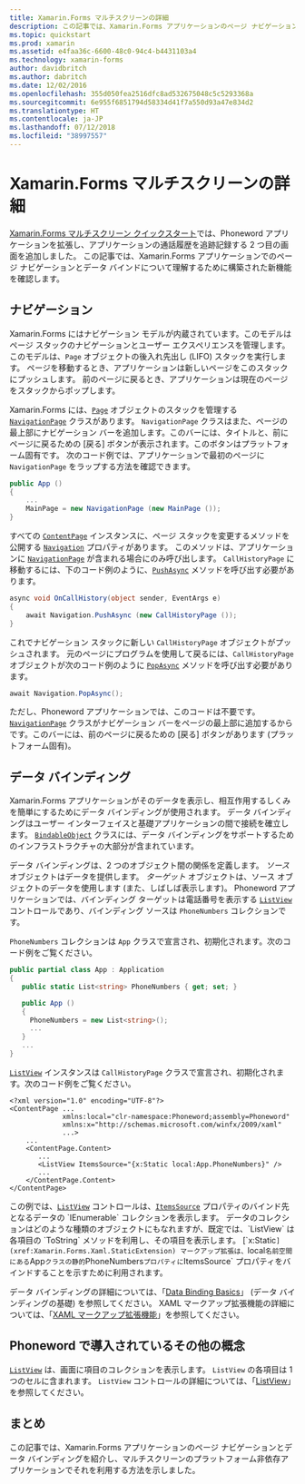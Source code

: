 ```yaml
---
title: Xamarin.Forms マルチスクリーンの詳細
description: この記事では、Xamarin.Forms アプリケーションのページ ナビゲーションとデータ バインディングを紹介し、マルチスクリーンのプラットフォーム非依存アプリケーションでそれを利用する方法を示します。
ms.topic: quickstart
ms.prod: xamarin
ms.assetid: e4faa36c-6600-48c0-94c4-b4431103a4
ms.technology: xamarin-forms
author: davidbritch
ms.author: dabritch
ms.date: 12/02/2016
ms.openlocfilehash: 355d050fea2516dfc8ad532675048c5c5293368a
ms.sourcegitcommit: 6e955f6851794d58334d41f7a550d93a47e834d2
ms.translationtype: HT
ms.contentlocale: ja-JP
ms.lasthandoff: 07/12/2018
ms.locfileid: "38997557"
---
```

# <a name="xamarinforms-multiscreen-deep-dive"></a>Xamarin.Forms マルチスクリーンの詳細

[Xamarin.Forms マルチスクリーン クイックスタート](~/xamarin-forms/get-started/hello-xamarin-forms-multiscreen/quickstart.md)では、Phoneword アプリケーションを拡張し、アプリケーションの通話履歴を追跡記録する 2 つ目の画面を追加しました。 この記事では、Xamarin.Forms アプリケーションでのページ ナビゲーションとデータ バインドについて理解するために構築された新機能を確認します。

## <a name="navigation"></a>ナビゲーション

Xamarin.Forms にはナビゲーション モデルが内蔵されています。このモデルはページ スタックのナビゲーションとユーザー エクスペリエンスを管理します。 このモデルは、`Page` オブジェクトの後入れ先出し (LIFO) スタックを実行します。 ページを移動するとき、アプリケーションは新しいページをこのスタックにプッシュします。 前のページに戻るとき、アプリケーションは現在のページをスタックからポップします。

Xamarin.Forms には、[`Page`](xref:Xamarin.Forms.Page) オブジェクトのスタックを管理する [`NavigationPage`](xref:Xamarin.Forms.NavigationPage) クラスがあります。 `NavigationPage` クラスはまた、ページの最上部にナビゲーション バーを追加します。このバーには、タイトルと、前にページに戻るための <span class="uiitem">[戻る]</span> ボタンが表示されます。このボタンはプラットフォーム固有です。 次のコード例では、アプリケーションで最初のページに `NavigationPage` をラップする方法を確認できます。

```csharp
public App ()
{
    ...
    MainPage = new NavigationPage (new MainPage ());
}
```

すべての [`ContentPage`](xref:Xamarin.Forms.ContentPage) インスタンスに、ページ スタックを変更するメソッドを公開する [`Navigation`](xref:Xamarin.Forms.VisualElement.Navigation) プロパティがあります。 このメソッドは、アプリケーションに [`NavigationPage`](xref:Xamarin.Forms.NavigationPage) が含まれる場合にのみ呼び出します。 `CallHistoryPage` に移動するには、下のコード例のように、[`PushAsync`](xref:Xamarin.Forms.NavigationPage.PushAsync(Xamarin.Forms.Page)) メソッドを呼び出す必要があります。

```csharp
async void OnCallHistory(object sender, EventArgs e)
{
    await Navigation.PushAsync (new CallHistoryPage ());
}
```

これでナビゲーション スタックに新しい `CallHistoryPage` オブジェクトがプッシュされます。 元のページにプログラムを使用して戻るには、`CallHistoryPage` オブジェクトが次のコード例のように [`PopAsync`](xref:Xamarin.Forms.NavigationPage.PopAsync) メソッドを呼び出す必要があります。

```csharp
await Navigation.PopAsync();
```

ただし、Phoneword アプリケーションでは、このコードは不要です。[`NavigationPage`](xref:Xamarin.Forms.NavigationPage) クラスがナビゲーション バーをページの最上部に追加するからです。このバーには、前のページに戻るための <span class="uiitem">[戻る]</span> ボタンがあります (プラットフォーム固有)。

## <a name="data-binding"></a>データ バインディング

Xamarin.Forms アプリケーションがそのデータを表示し、相互作用するしくみを簡単にするためにデータ バインディングが使用されます。 データ バインディングはユーザー インターフェイスと基礎アプリケーションの間で接続を確立します。 [`BindableObject`](xref:Xamarin.Forms.BindableObject) クラスには、データ バインディングをサポートするためのインフラストラクチャの大部分が含まれています。

データ バインディングは、2 つのオブジェクト間の関係を定義します。 *ソース* オブジェクトはデータを提供します。 *ターゲット* オブジェクトは、ソース オブジェクトのデータを使用します (また、しばしば表示します)。 Phoneword アプリケーションでは、バインディング ターゲットは電話番号を表示する [`ListView`](xref:Xamarin.Forms.ListView) コントロールであり、バインディング ソースは `PhoneNumbers` コレクションです。

`PhoneNumbers` コレクションは `App` クラスで宣言され、初期化されます。次のコード例をご覧ください。

```csharp
public partial class App : Application
{
   public static List<string> PhoneNumbers { get; set; }

   public App ()
   {
     PhoneNumbers = new List<string>();
     ...
   }
   ...
}
```

[`ListView`](xref:Xamarin.Forms.ListView) インスタンスは `CallHistoryPage` クラスで宣言され、初期化されます。次のコード例をご覧ください。

```xaml
<?xml version="1.0" encoding="UTF-8"?>
<ContentPage ...
             xmlns:local="clr-namespace:Phoneword;assembly=Phoneword"
             xmlns:x="http://schemas.microsoft.com/winfx/2009/xaml"
             ...>
    ...
    <ContentPage.Content>
       ...
       <ListView ItemsSource="{x:Static local:App.PhoneNumbers}" />
       ...
    </ContentPage.Content>
</ContentPage>
```

この例では、[`ListView`](xref:Xamarin.Forms.ListView) コントロールは、[`ItemsSource`](xref:Xamarin.Forms.ItemsView`1.ItemsSource) プロパティのバインド先となるデータの `IEnumerable` コレクションを表示します。 データのコレクションはどのような種類のオブジェクトにもなれますが、既定では、`ListView` は各項目の `ToString` メソッドを利用し、その項目を表示します。 [`x:Static`](xref:Xamarin.Forms.Xaml.StaticExtension) マークアップ拡張は、`local` 名前空間にある `App` クラスの静的 `PhoneNumbers` プロパティに `ItemsSource` プロパティをバインドすることを示すために利用されます。

データ バインディングの詳細については、「[Data Binding Basics](~/xamarin-forms/xaml/xaml-basics/data-binding-basics.md)」 (データ バインディングの基礎) を参照してください。 XAML マークアップ拡張機能の詳細については、「[XAML マークアップ拡張機能](~/xamarin-forms/xaml/xaml-basics/xaml-markup-extensions.md)」を参照してください。

## <a name="additional-concepts-introduced-in-phoneword"></a>Phoneword で導入されているその他の概念

[`ListView`](xref:Xamarin.Forms.ListView) は、画面に項目のコレクションを表示します。 `ListView` の各項目は 1 つのセルに含まれます。 `ListView` コントロールの詳細については、「[ListView](~/xamarin-forms/user-interface/listview/index.md)」を参照してください。

## <a name="summary"></a>まとめ

この記事では、Xamarin.Forms アプリケーションのページ ナビゲーションとデータ バインディングを紹介し、マルチスクリーンのプラットフォーム非依存アプリケーションでそれを利用する方法を示しました。
